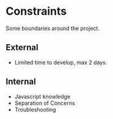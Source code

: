 # Constraints

Some boundaries around the project.

## External

- Limited time to develop, max 2 days.

## Internal

- Javascript knowledge
- Separation of Concerns
- Troubleshooting
